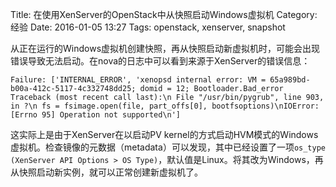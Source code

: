 Title: 在使用XenServer的OpenStack中从快照启动Windows虚拟机
Category: 经验
Date: 2016-01-05 13:27
Tags: openstack, xenserver, snapshot

从正在运行的Windows虚拟机创建快照，再从快照启动新虚拟机时，可能会出现错误导致无法启动。在nova的日志中可以看到来源于XenServer的错误信息：

    Failure: ['INTERNAL_ERROR', 'xenopsd internal error: VM = 65a989bd-b00a-412c-5117-4c332748dd25; domid = 12; Bootloader.Bad_error Traceback (most recent call last):\n File "/usr/bin/pygrub", line 903, in ?\n fs = fsimage.open(file, part_offs[0], bootfsoptions)\nIOError: [Errno 95] Operation not supported\n']

这实际上是由于XenServer在以启动PV kernel的方式启动HVM模式的Windows虚拟机。检查镜像的元数据（metadata）可以发现，其中已经设置了一项`os_type (XenServer API Options > OS Type)`，默认值是Linux。将其改为Windows，再从快照启动新实例，就可以正常创建新虚拟机了。

